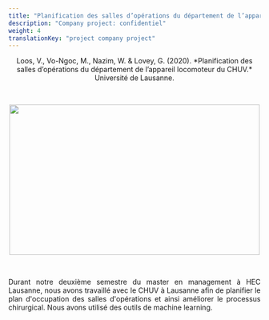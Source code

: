 ```yaml
---
title: "Planification des salles d’opérations du département de l’appareil locomoteur du CHUV"
description: "Company project: confidentiel"
weight: 4
translationKey: "project company project"
---
```


<center> Loos, V., Vo-Ngoc, M., Nazim, W. & Lovey, G. (2020). *Planification des salles d’opérations du département de l’appareil locomoteur du CHUV.* Université de Lausanne.</p></center>

<p>&nbsp; </p>

<p align="center">
  <img src="/surgery.png" width="500" height="300"/>
</p>

<p>&nbsp; </p>

<p style="text-align:justify;">Durant notre deuxième semestre du master en management à HEC Lausanne, nous avons travaillé avec le CHUV à Lausanne afin de planifier le plan d'occupation des salles d'opérations et ainsi améliorer le processus chirurgical. Nous avons utilisé des outils de machine learning.</p> 
